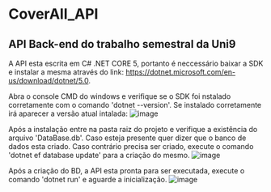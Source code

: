 # CoverAll_API
## API Back-end do trabalho semestral da Uni9

A API esta escrita em C# .NET CORE 5, portanto é neccessário baixar a SDK e instalar a mesma através do link: https://dotnet.microsoft.com/en-us/download/dotnet/5.0.

Abra o console CMD do windows e verifique se o SDK foi nstalado corretamente com o comando 'dotnet --version'. 
Se instalado corretamente irá aparecer a versão atual intalada:
![image](https://user-images.githubusercontent.com/39097961/169160132-dc067278-bb2b-4aed-9e98-7a3953bf82b1.png)

Após a instalação entre na pasta raiz do projeto e verifique a existência do arquivo 'DataBase.db'.
Caso esteja presente quer dizer que o banco de dados esta criado.
Caso contrário precisa ser criado, execute o comando 'dotnet ef database update' para a criação do mesmo.
![image](https://user-images.githubusercontent.com/39097961/169160559-ff0b1f33-d52c-49a0-b579-5108941a78e5.png)

Após a criação do BD, a API esta pronta para ser executada, execute o comando 'dotnet run' e aguarde a inicialização.
![image](https://user-images.githubusercontent.com/39097961/169160723-cd118214-76ce-42bc-9a19-15b7705dfe29.png)

